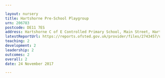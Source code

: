 ```yaml
---

layout: nursery
title: Hartshorne Pre-School Playgroup
urn: 206783
postcode: DE11 7ES
address: Hartshorne C of E Controlled Primary School, Main Street, Hartshorne, SWADLINCOTE, Derbyshire, DE11 7ES
latestReportUrl: https://reports.ofsted.gov.uk/provider/files/2743457/urn/206783.pdf
teaching: 2
development: 2
leadership: 2
outcomes: 2
overall: 2
date: 24 November 2017

---
```

